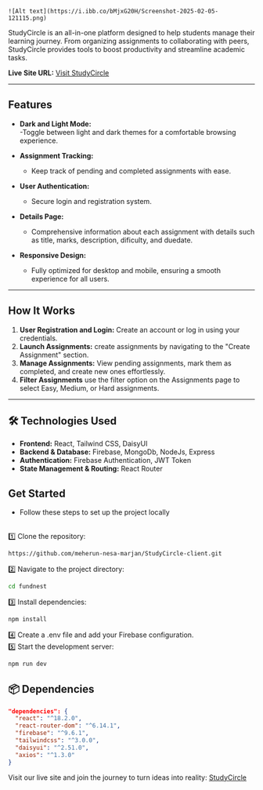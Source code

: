 
    ![Alt text](https://i.ibb.co/bMjxG20H/Screenshot-2025-02-05-121115.png)

StudyCircle is an all-in-one platform designed to help students manage their learning journey. From organizing assignments to collaborating with peers, StudyCircle provides tools to boost productivity and streamline academic tasks.

**Live Site URL:** [Visit StudyCircle](https://my-new-assignment-11.firebaseapp.com/)  

---

## Features  

- **Dark and Light Mode:**  
   -Toggle between light and dark themes for a comfortable browsing experience.

- **Assignment Tracking:**  
   - Keep track of pending and completed assignments with ease.

- **User Authentication:**  
   -  Secure login and registration system.
- **Details Page:**  
   - Comprehensive information about each assignment with details such as title, marks, description, dificulty, and duedate.  

- **Responsive Design:**  
   - Fully optimized for desktop and mobile, ensuring a smooth experience for all users.  

---

## How It Works  

1. **User Registration and Login:** Create an account or log in using your credentials. 
2. **Launch Assignments:** create assignments by navigating to the "Create Assignment" section.
3. **Manage Assignments:** View pending assignments, mark them as completed, and create new ones effortlessly.
4. **Filter Assignments**  use the filter option on the Assignments page to select Easy, Medium, or Hard assignments.

---
## 🛠️ Technologies Used
   - **Frontend:** React, Tailwind CSS, DaisyUI
   - **Backend & Database:** Firebase, MongoDb, NodeJs, Express
   - **Authentication:** Firebase Authentication, JWT Token
   - **State Management & Routing:** React Router

## Get Started  
- Follow these steps to set up the project locally
 <br>
1️⃣ Clone the repository:

```sh
https://github.com/meherun-nesa-marjan/StudyCircle-client.git
```
2️⃣ Navigate to the project directory:

```sh
cd fundnest
```
3️⃣ Install dependencies:

```sh
npm install
```
4️⃣ Create a .env file and add your Firebase configuration.<br>
5️⃣ Start the development server:
```sh
npm run dev
```

## 📦 Dependencies
```json
"dependencies": {
  "react": "^18.2.0",
  "react-router-dom": "^6.14.1",
  "firebase": "^9.6.1",
  "tailwindcss": "^3.0.0",
  "daisyui": "^2.51.0",
  "axios": "^1.3.0"
}

```

Visit our live site and join the journey to turn ideas into reality: [StudyCircle](https://my-new-assignment-11.firebaseapp.com/)  
